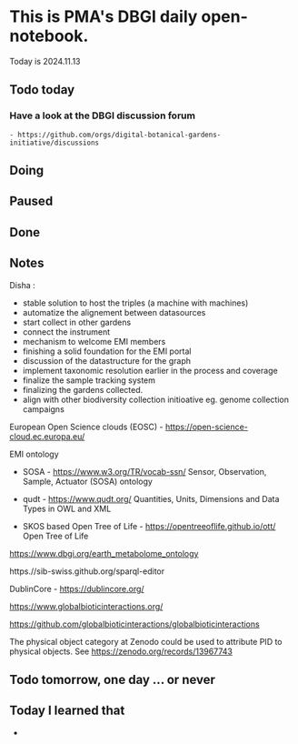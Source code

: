 

# This is PMA's DBGI daily open-notebook.

Today is 2024.11.13

## Todo today

### Have a look at the DBGI discussion forum
    - https://github.com/orgs/digital-botanical-gardens-initiative/discussions
###
###

## Doing

## Paused

## Done

## Notes

Disha :

- stable solution to host the triples (a machine with machines)
- automatize the alignement between datasources 
- start collect in other gardens
- connect the instrument
- mechanism to welcome EMI members
- finishing a solid foundation for the EMI portal 
- discussion of the datastructure for the graph
- implement taxonomic resolution earlier in the process and coverage 
- finalize the sample tracking system
- finalizing the gardens collected.
- align with other biodiversity collection initioative eg. genome collection campaigns


European Open Science clouds (EOSC) - https://open-science-cloud.ec.europa.eu/


EMI ontology
- SOSA - https://www.w3.org/TR/vocab-ssn/ Sensor, Observation, Sample, Actuator (SOSA) ontology

- qudt - https://www.qudt.org/ Quantities, Units, Dimensions and Data Types in OWL and XML

- SKOS based Open Tree of Life - https://opentreeoflife.github.io/ott/ Open Tree of Life

https://www.dbgi.org/earth_metabolome_ontology

https.//sib-swiss.github.org/sparql-editor


DublinCore - https://dublincore.org/

https://www.globalbioticinteractions.org/


https://github.com/globalbioticinteractions/globalbioticinteractions

The physical object category at Zenodo could be used to attribute PID to physical objects.
See https://zenodo.org/records/13967743


## Todo tomorrow, one day ... or never

###
###
###


## Today I learned that

-